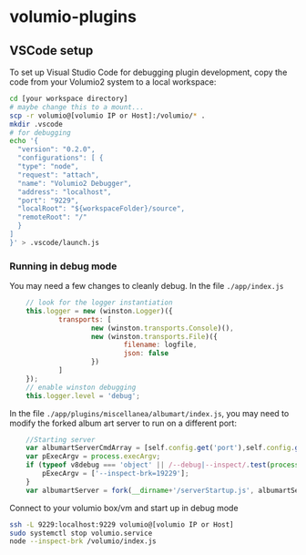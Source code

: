 # volumio-plugins

## VSCode setup
To set up Visual Studio Code for debugging plugin development, copy the code from your Volumio2 system to a local workspace:

```bash
cd [your workspace directory]
# maybe change this to a mount...
scp -r volumio@[volumio IP or Host]:/volumio/* .
mkdir .vscode
# for debugging
echo '{
  "version": "0.2.0",
  "configurations": [ {
  "type": "node",
  "request": "attach",
  "name": "Volumio2 Debugger",
  "address": "localhost",
  "port": "9229",
  "localRoot": "${workspaceFolder}/source",
  "remoteRoot": "/"
  }
]
}' > .vscode/launch.js
```

### Running in debug mode

You may need a few changes to cleanly debug. In the file `./app/index.js`

```javascript
    // look for the logger instantiation
    this.logger = new (winston.Logger)({
            transports: [
                    new (winston.transports.Console)(),
                    new (winston.transports.File)({
                            filename: logfile,
                            json: false
                    })
            ]
    });
    // enable winston debugging
    this.logger.level = 'debug';
```

In the file `./app/plugins/miscellanea/albumart/index.js`, you may need to modify the forked album art server
to run on a different port:

```javascript
    //Starting server
    var albumartServerCmdArray = [self.config.get('port'),self.config.get('folder')];
    var pExecArgv = process.execArgv;
    if (typeof v8debug === 'object' || /--debug|--inspect/.test(process.execArgv.join(' '))) {
        pExecArgv = ['--inspect-brk=19229'];
    }
    var albumartServer = fork(__dirname+'/serverStartup.js', albumartServerCmdArray, { execArgv: pExecArgv });
```

Connect to your volumio box/vm and start up in debug mode

```bash
ssh -L 9229:localhost:9229 volumio@[volumio IP or Host]
sudo systemctl stop volumio.service
node --inspect-brk /volumio/index.js
```
